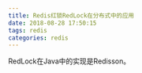 ```yaml
---
title: Redis红锁RedLock在分布式中的应用
date: 2018-08-28 17:50:15
tags: redis
categories: redis
---
```

RedLock在Java中的实现是Redisson。